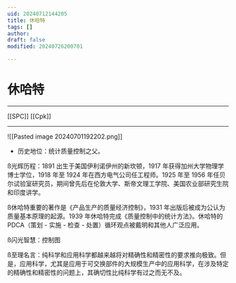 ```yaml
---
uid: 20240712144205
title: 休哈特
tags: []
author: 
draft: false
modified: 20240726200701

---
```


# 休哈特

---

[[SPC]] [[Cpk]]

---

![[Pasted image 20240701192202.png]]

- 历史地位：统计质量控制之父。

ß光辉历程：1891 出生于美国伊利诺伊州的新坎顿，1917 年获得加州大学物理学博士学位，1918 年至 1924 年在西方电气公司任工程师。1925 年至 1956 年任贝尔试验室研究员，期间曾先后在伦敦大学、斯帝文理工学院、美国农业部研究生院和印度讲学。

ß休哈特重要的著作是《产品生产的质量经济控制》，1931 年出版后被成为公认为质量基本原理的起源。1939 年休哈特完成《质量控制中的统计方法》。休哈特的 PDCA（策划 - 实施 - 检查 - 处置）循环观点被戴明和其他人广泛应用。

ß闪光智慧：控制图

ß至理名言：纯科学和应用科学都越来越将对精确性和精密性的要求推向极致。但是，应用科学，尤其是应用于可交换部件的大规模生产中的应用科学，在涉及特定的精确性和精密性的问题上，其确切性比纯科学有过之而无不及。